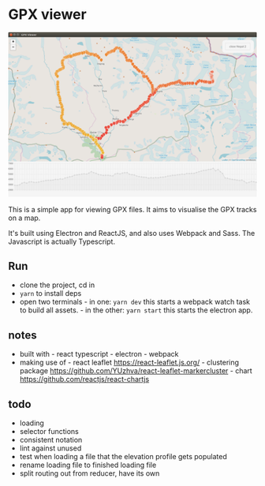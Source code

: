 # GPX viewer

![Alt text](/screenshot.png?raw=true "GPX Viewer")

This is a simple app for viewing GPX files. It aims to visualise the GPX tracks on a map.

It's built using Electron and ReactJS, and also uses Webpack and Sass. The Javascript is actually Typescript.

## Run

- clone the project, cd in
- `yarn` to install deps
- open two terminals - in one: `yarn dev` this starts a webpack watch task to build all assets. - in the other: `yarn start` this starts the electron app.

## notes

- built with - react typescript - electron - webpack
- making use of - react leaflet https://react-leaflet.js.org/ - clustering package https://github.com/YUzhva/react-leaflet-markercluster - chart https://github.com/reactjs/react-chartjs

## todo

- loading
- selector functions
- consistent notation
- lint against unused
- test when loading a file that the elevation profile gets populated
- rename loading file to finished loading file
- split routing out from reducer, have its own